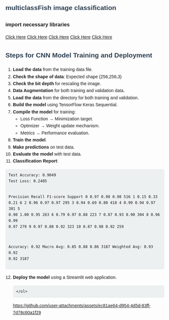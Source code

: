 
<h2>multiclassFish  image classification</h2>
<h3>import necessary libraries</h3>
<a href="https://pandas.pydata.org">Click Here</a>
<a href="https://numpy.org">Click Here</a>
<a href="https://www.tensorflow.org">Click Here</a>
<a href=" https://docs.python.org/3/library/os.html">Click Here</a>
<a href="https://joblib.readthedocs.io">Click Here</a>

<head>
    <meta charset="UTF-8">
    <meta name="viewport" content="width=device-width, initial-scale=1.0">
    <title>CNN Model Training Steps</title>
    <style>
        body { font-family: Arial, sans-serif; line-height: 1.6; margin: 20px; }
        h2 { color: #2c3e50; }
        pre { background: #ecf0f1; padding: 10px; border-radius: 5px; overflow-x: auto; }
        code { font-family: Consolas, monospace; }
    </style>
</head>
<body>
    <h2>Steps for CNN Model Training and Deployment</h2>
    <ol>
        <li><strong>Load the data</strong> from the training data file.</li>
        <li><strong>Check the shape of data</strong>: Expected shape (256,256,3)</li>
        <li><strong>Check the bit depth</strong> for rescaling the image.</li>
        <li><strong>Data Augmentation</strong> for both training and validation data.</li>
        <li><strong>Load the data</strong> from the directory for both training and validation.</li>
        <li><strong>Build the model</strong> using TensorFlow Keras Sequential.</li>
        <li><strong>Compile the model</strong> for training:
            <ul>
                <li>Loss Function → Minimization target.</li>
                <li>Optimizer → Weight update mechanism.</li>
                <li>Metrics → Performance evaluation.</li>
            </ul>
        </li>
        <li><strong>Train the model</strong>.</li>
        <li><strong>Make predictions</strong> on test data.</li>
        <li><strong>Evaluate the model</strong> with test data.</li>
        <li><strong>Classification Report</strong>:</li>
    </ol>
    <pre><code>Test Accuracy: 0.9049
Test Loss: 0.2485

Precision    Recall  F1-score   Support
0       0.97      0.98      0.98       516
1       0.15      0.33      0.21         6
2       0.96      0.97      0.97       295
3       0.94      0.69      0.80       418
4       0.99      0.94      0.97       301
5       0.90      1.00      0.95       263
6       0.79      0.97      0.88       223
7       0.87      0.93      0.90       304
8       0.96      0.99      0.97       279
9       0.97      0.88      0.92       323
10      0.87      0.98      0.92       259

Accuracy: 0.92
Macro Avg: 0.85      0.88      0.86      3187
Weighted Avg: 0.93   0.92      0.92      3187</code></pre>
    <ol start="12">
        <li><strong>Deploy the model</strong> using a Streamlit web application.</li>
        
    </ol>
</body>
</html>




https://github.com/user-attachments/assets/ec81ae64-d954-4d5d-83ff-7d78c60a1f29


